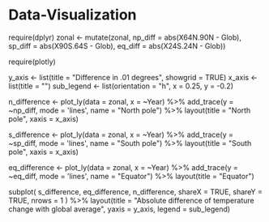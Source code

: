 # Data-Visualization
require(dplyr)
zonal <- mutate(zonal, np_diff = abs(X64N.90N - Glob), sp_diff = abs(X90S.64S - Glob), eq_diff = abs(X24S.24N - Glob))

require(plotly)

y_axis <- list(title = "Difference in .01 degrees", showgrid = TRUE)
x_axis <- list(title = "")
sub_legend <- list(orientation = "h", x = 0.25, y = -0.2)

n_difference <- plot_ly(data = zonal, x = ~Year) %>%
   add_trace(y = ~np_diff, mode = 'lines', name = "North pole") %>%
   layout(title = "North pole", xaxis = x_axis)

s_difference <- plot_ly(data = zonal, x = ~Year) %>%
   add_trace(y = ~sp_diff, mode = 'lines', name = "South pole") %>%
   layout(title = "South pole", xaxis = x_axis)

eq_difference <- plot_ly(data = zonal, x = ~Year) %>%
   add_trace(y = ~eq_diff, mode = 'lines', name = "Equator") %>%
   layout(title = "Equator")

subplot(
   s_difference,
   eq_difference,
   n_difference,
   shareX = TRUE, shareY = TRUE, nrows = 1
) %>%
   layout(title = "Absolute difference of temperature change with global average", yaxis = y_axis, legend = sub_legend)
